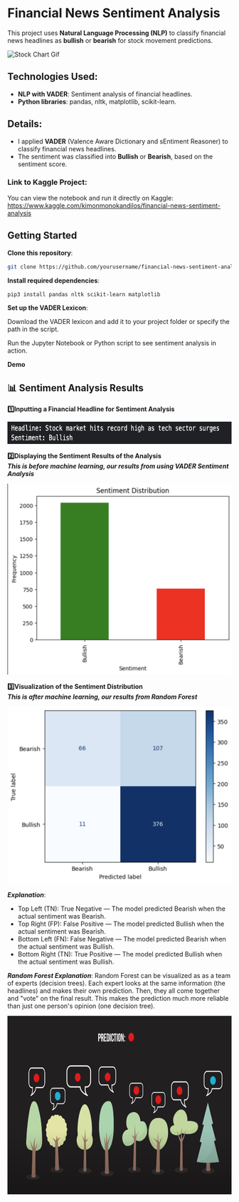 # Financial News Sentiment Analysis

This project uses **Natural Language Processing (NLP)** to classify financial news headlines as **bullish** or **bearish** for stock movement predictions.

![Stock Chart Gif](./assets/stock_chart.gif)

## Technologies Used:
- **NLP with VADER**: Sentiment analysis of financial headlines.
- **Python libraries**: pandas, nltk, matplotlib, scikit-learn.
  
## Details:
- I applied **VADER** (Valence Aware Dictionary and sEntiment Reasoner) to classify financial news headlines.
- The sentiment was classified into **Bullish** or **Bearish**, based on the sentiment score.

### Link to Kaggle Project:
You can view the notebook and run it directly on Kaggle:  
https://www.kaggle.com/kimonmonokandilos/financial-news-sentiment-analysis

## Getting Started

**Clone this repository**:
```bash
git clone https://github.com/yourusername/financial-news-sentiment-analysis.git
```

**Install required dependencies**:
```bash
pip3 install pandas nltk scikit-learn matplotlib
```

**Set up the VADER Lexicon**:

Download the VADER lexicon and add it to your project folder or specify the path in the script.

Run the Jupyter Notebook or Python script to see sentiment analysis in action.

**Demo**

## 📊 Sentiment Analysis Results  

**1️⃣Inputting a Financial Headline for Sentiment Analysis**  
<p align="left">
  <img src="./assets/screenshots/output1.png" alt="Financial Headline Results" width="700" height="50">
</p>  

**2️⃣Displaying the Sentiment Results of the Analysis**  
***This is before machine learning, our results from using VADER Sentiment Analysis***
<p align="left">
  <img src="./assets/screenshots/output2.png" alt="Sentiment Distribution" width="600">
</p>  

**3️⃣Visualization of the Sentiment Distribution**  
***This is after machine learning, our results from Random Forest***
<p align="left">
  <img src="./assets/screenshots/output3.png" alt="Visualization of Sentiment Distribution" width="600">
</p>  

***Explanation***:
- Top Left (TN): True Negative — The model predicted Bearish when the actual sentiment was Bearish.
- Top Right (FP): False Positive — The model predicted Bullish when the actual sentiment was Bearish.
- Bottom Left (FN): False Negative — The model predicted Bearish when the actual sentiment was Bullish.
- Bottom Right (TN): True Positive — The model predicted Bullish when the actual sentiment was Bullish.

***Random Forest Explanation***:
Random Forest can be visualized as as a team of experts (decision trees). Each expert looks at the same information (the headlines) and makes their own prediction. Then, they all come together and "vote" on the final result. This makes the prediction much more reliable than just one person's opinion (one decision tree).
<p align="left">
  <img src="./assets/randomforestsguide.png" alt="Random Forests Cartoon Image" width="800" height="400">
</p>  
